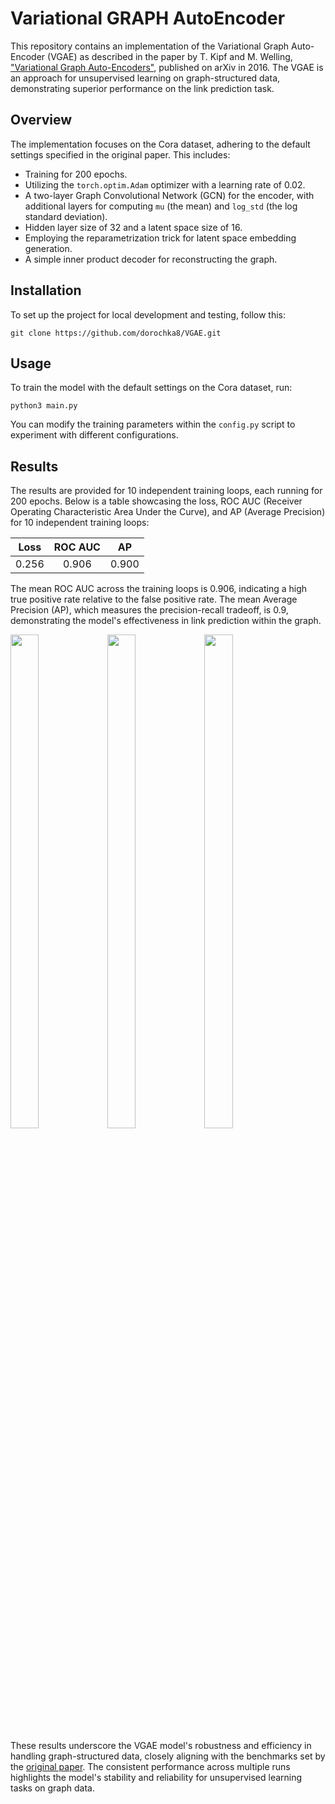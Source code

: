 # Variational GRAPH AutoEncoder

This repository contains an implementation of the Variational Graph Auto-Encoder (VGAE) as described in the paper by T. Kipf and M. Welling, ["Variational Graph Auto-Encoders"](https://arxiv.org/pdf/1611.07308.pdf), published on arXiv in 2016. The VGAE is an approach for unsupervised learning on graph-structured data, demonstrating superior performance on the link prediction task.

## Overview
The implementation focuses on the Cora dataset, adhering to the default settings specified in the original paper. This includes:

- Training for 200 epochs.
- Utilizing the `torch.optim.Adam` optimizer with a learning rate of 0.02.
- A two-layer Graph Convolutional Network (GCN) for the encoder, with additional layers for computing `mu` (the mean) and `log_std` (the log standard deviation).
- Hidden layer size of 32 and a latent space size of 16.
- Employing the reparametrization trick for latent space embedding generation.
- A simple inner product decoder for reconstructing the graph.

## Installation
To set up the project for local development and testing, follow this:
```
git clone https://github.com/dorochka8/VGAE.git
```

## Usage 
To train the model with the default settings on the Cora dataset, run: 
```
python3 main.py
```

You can modify the training parameters within the `config.py` script to experiment with different configurations.

## Results
The results are provided for 10 independent training loops, each running for 200 epochs. Below is a table showcasing the loss, ROC AUC (Receiver Operating Characteristic Area Under the Curve), and AP (Average Precision) for 10 independent training loops:

Loss   | ROC AUC  | AP   | 
:---:  |   :---:  | :---:|
0.256  |  0.906   | 0.900|

The mean ROC AUC across the training loops is 0.906, indicating a high true positive rate relative to the false positive rate. The mean Average Precision (AP), which measures the precision-recall tradeoff, is 0.9, demonstrating the model's effectiveness in link prediction within the graph.

<p float="left">
  <img 
    src="https://github.com/dorochka8/VGAE/assets/97133490/bc9a6ccc-7250-4146-95cd-1fd7586f2eee" 
    width=30% 
    height=45%
    />
  <img 
    src="https://github.com/dorochka8/VGAE/assets/97133490/e19e5204-a435-41e0-bb65-37a812f46fc9" 
    width=30% 
    height=45%
    /> 
  <img 
    src="https://github.com/dorochka8/VGAE/assets/97133490/0b0eae03-7de8-415a-958a-21c1ad1ccfac"
    width=30% 
    height=45%
    />
</p>

These results underscore the VGAE model's robustness and efficiency in handling graph-structured data, closely aligning with the benchmarks set by the [original paper](https://arxiv.org/pdf/1611.07308.pdf). The consistent performance across multiple runs highlights the model's stability and reliability for unsupervised learning tasks on graph data.
